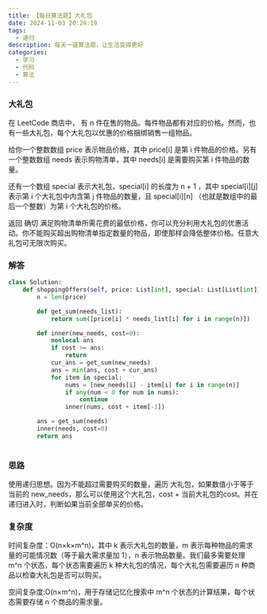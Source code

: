 ```yaml
---
title: 【每日算法题】大礼包
date: 2024-11-03 20:24:19
tags:
  - 递归
description: 每天一道算法题，让生活变得更好
categories:
  - 学习
  - 代码
  - 算法
---
```


### 大礼包

在 LeetCode 商店中， 有 n 件在售的物品。每件物品都有对应的价格。然而，也有一些大礼包，每个大礼包以优惠的价格捆绑销售一组物品。

给你一个整数数组 price 表示物品价格，其中 price[i] 是第 i 件物品的价格。另有一个整数数组 needs 表示购物清单，其中 needs[i] 是需要购买第 i 件物品的数量。

还有一个数组 special 表示大礼包，special[i] 的长度为 n + 1 ，其中 special[i][j] 表示第 i 个大礼包中内含第 j 件物品的数量，且 special[i][n] （也就是数组中的最后一个整数）为第 i 个大礼包的价格。

返回 确切 满足购物清单所需花费的最低价格，你可以充分利用大礼包的优惠活动。你不能购买超出购物清单指定数量的物品，即使那样会降低整体价格。任意大礼包可无限次购买。

### 解答

```python
class Solution:
    def shoppingOffers(self, price: List[int], special: List[List[int]], needs: List[int]) -> int:
        n = len(price)

        def get_sum(needs_list):
            return sum([price[i] * needs_list[i] for i in range(n)])

        def inner(new_needs, cost=0):
            nonlocal ans
            if cost >= ans:
                return
            cur_ans = get_sum(new_needs)
            ans = min(ans, cost + cur_ans)
            for item in special:
                nums = [new_needs[i] - item[i] for i in range(n)]
                if any(num < 0 for num in nums):
                    continue
                inner(nums, cost + item[-1])

        ans = get_sum(needs)
        inner(needs, cost=0)
        return ans
        
```

### 思路

使用递归思想。因为不能超过需要购买的数量，遍历 大礼包，如果数值小于等于当前的 new_needs，那么可以使用这个大礼包，cost + 当前大礼包的cost。并在递归进入时，判断如果当前全部单买的价格。

### 复杂度

时间复杂度：O(n×k×m^n)，其中 k 表示大礼包的数量，m 表示每种物品的需求量的可能情况数（等于最大需求量加 1），n 表示物品数量。我们最多需要处理 m^n 个状态，每个状态需要遍历 k 种大礼包的情况，每个大礼包需要遍历 n 种商品以检查大礼包是否可以购买。

空间复杂度:O(n×m^n)，用于存储记忆化搜索中 m^n 个状态的计算结果，每个状态需要存储 n 个商品的需求量。
